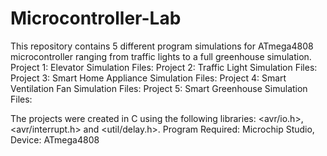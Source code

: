 # Microcontroller-Lab
This repository contains 5 different program simulations for ATmega4808 microcontroller ranging from traffic lights to a full greenhouse simulation.
Project 1: Elevator Simulation Files: 
Project 2: Traffic Light Simulation Files:
Project 3: Smart Home Appliance Simulation Files:
Project 4: Smart Ventilation Fan Simulation Files:
Project 5: Smart Greenhouse Simulation Files:

The projects were created in C using  the following libraries: <avr/io.h>, <avr/interrupt.h> and <util/delay.h>.
Program Required: Microchip Studio, Device: ATmega4808


